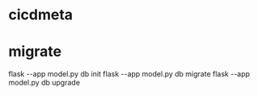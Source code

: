 # cicdmeta

# migrate
flask --app model.py db init
flask --app model.py db migrate
flask --app model.py db upgrade